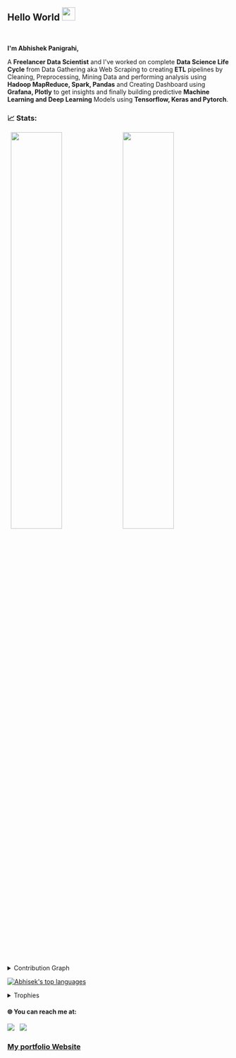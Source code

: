 ## Hello World <img src="https://raw.githubusercontent.com/MartinHeinz/MartinHeinz/master/wave.gif" width="30px"></h2><br>


**I'm Abhishek Panigrahi,**


A **Freelancer Data Scientist** and I've worked on complete **Data Science Life Cycle** from Data Gathering aka Web Scraping to creating **ETL** pipelines by Cleaning, Preprocessing, Mining Data and performing analysis using **Hadoop MapReduce, Spark, Pandas** and Creating Dashboard using **Grafana, Plotly** to get insights and finally building predictive **Machine Learning and Deep Learning** Models using **Tensorflow, Keras and Pytorch**.



### 📈 Stats:

<p align="left">
  <img width="48%" src="https://github-readme-stats.vercel.app/api?username=abhishek2chikun&show_icons=true&theme=tokyonight&count_private=true&include_all_commits=true" /> 
  <img width="48%" src="https://github-readme-streak-stats.herokuapp.com/?user=abhishek2chikun&theme=tokyonight" />
</p>

<details><summary>Contribution Graph</summary>
<p align="left">
<img width="90%" src="https://activity-graph.herokuapp.com/graph?username=abhishek2chikun&theme=xcode" /></p>
</details>

[![Abhisek's top languages](https://github-readme-stats.vercel.app/api/top-langs/?username=abhishek2chikun&theme=default )](https://github.com/anuraghazra/github-readme-stats)

<details><summary>Trophies</summary>
<p align="left">
<img width=900 src="https://github-profile-trophy.vercel.app/?username=abhishek2chikun&column=7&theme=gruvbox&no-frame=true"/>
</details>

#### 🌐 You can reach me at: 

<a href="https://www.linkedin.com/in/abhishek2panigrahi/"><img src="https://img.shields.io/badge/LinkedIn-0077B5?style=for-the-badge&logo=linkedin&logoColor=white"></img></a>&nbsp;&nbsp; <a href="https://twitter.com/chiku2chikun"><img src="https://img.shields.io/badge/Twitter-1DA1F2?style=for-the-badge&logo=twitter&logoColor=white"></img></a>&nbsp;&nbsp;



### [My portfolio Website](https://abhishekpanigrahiportfolio.netlify.app/)
